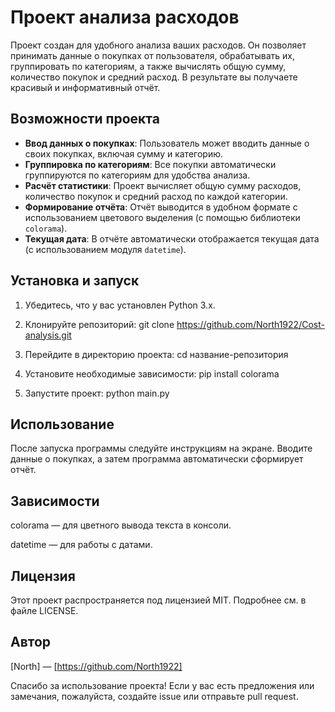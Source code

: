 # Проект анализа расходов

Проект создан для удобного анализа ваших расходов. Он позволяет принимать данные о покупках от пользователя, обрабатывать их, группировать по категориям, а также вычислять общую сумму, количество покупок и средний расход. В результате вы получаете красивый и информативный отчёт.

## Возможности проекта

- **Ввод данных о покупках**: Пользователь может вводить данные о своих покупках, включая сумму и категорию.
- **Группировка по категориям**: Все покупки автоматически группируются по категориям для удобства анализа.
- **Расчёт статистики**: Проект вычисляет общую сумму расходов, количество покупок и средний расход по каждой категории.
- **Формирование отчёта**: Отчёт выводится в удобном формате с использованием цветового выделения (с помощью библиотеки `colorama`).
- **Текущая дата**: В отчёте автоматически отображается текущая дата (с использованием модуля `datetime`).

## Установка и запуск

1. Убедитесь, что у вас установлен Python 3.x.
2. Клонируйте репозиторий:
   git clone https://github.com/North1922/Cost-analysis.git

3. Перейдите в директорию проекта:
   cd название-репозитория

4. Установите необходимые зависимости:
   pip install colorama

5. Запустите проект:
   python main.py
         
## Использование
   После запуска программы следуйте инструкциям на экране. Вводите данные о покупках, а затем программа автоматически сформирует отчёт.

## Зависимости
   colorama — для цветного вывода текста в консоли.

   datetime — для работы с датами.

## Лицензия
   Этот проект распространяется под лицензией MIT. Подробнее см. в файле LICENSE.

## Автор
[North] — [https://github.com/North1922]

Спасибо за использование проекта! Если у вас есть предложения или замечания, пожалуйста, создайте issue или отправьте pull request.

